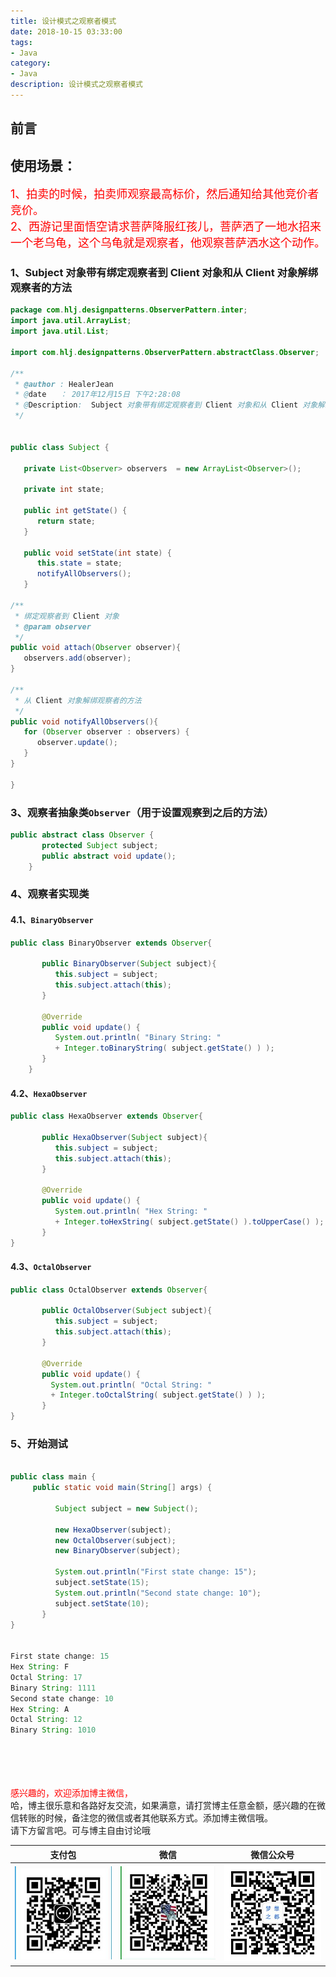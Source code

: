 ```yaml
---
title: 设计模式之观察者模式
date: 2018-10-15 03:33:00
tags: 
- Java
category: 
- Java
description: 设计模式之观察者模式
---
```

<!-- image url 
https://raw.githubusercontent.com/HealerJean123/HealerJean123.github.io/master/blogImages
　　首行缩进
<font color="red">  </font>
<font color="red" size="4">   </font>
<font  size="4">   </font>

-->

## 前言

## 使用场景：
<font color="red" size="4">  
1、拍卖的时候，拍卖师观察最高标价，然后通知给其他竞价者竞价。 <br/> 
2、西游记里面悟空请求菩萨降服红孩儿，菩萨洒了一地水招来一个老乌龟，这个乌龟就是观察者，他观察菩萨洒水这个动作。

 </font>


### 1、Subject 对象带有绑定观察者到 Client 对象和从 Client 对象解绑观察者的方法

 

```java
package com.hlj.designpatterns.ObserverPattern.inter;
import java.util.ArrayList;
import java.util.List;

import com.hlj.designpatterns.ObserverPattern.abstractClass.Observer;

/** 
 * @author : HealerJean
 * @date   ： 2017年12月15日 下午2:28:08
 * @Description:  Subject 对象带有绑定观察者到 Client 对象和从 Client 对象解绑观察者的方法
 */


public class Subject {
    
   private List<Observer> observers  = new ArrayList<Observer>();

   private int state;

   public int getState() {
      return state;
   }

   public void setState(int state) {
      this.state = state;
      notifyAllObservers();
   }

/**
 * 绑定观察者到 Client 对象
 * @param observer
 */
public void attach(Observer observer){
   observers.add(observer);        
}

/**
 * 从 Client 对象解绑观察者的方法
 */
public void notifyAllObservers(){
   for (Observer observer : observers) {
      observer.update();
   }
}    

}


```

### 3、观察者抽象类`Observer`（用于设置观察到之后的方法）
 

```java
public abstract class Observer {
	   protected Subject subject;
	   public abstract void update();
	}


```


### 4、观察者实现类
 

#### 4.1、`BinaryObserver`
 

```java
public class BinaryObserver extends Observer{

	   public BinaryObserver(Subject subject){
	      this.subject = subject;
	      this.subject.attach(this);
	   }

	   @Override
	   public void update() {
	      System.out.println( "Binary String: " 
	      + Integer.toBinaryString( subject.getState() ) ); 
	   }
	}

```

#### 4.2、`HexaObserver`
 

```java
public class HexaObserver extends Observer{

	   public HexaObserver(Subject subject){
	      this.subject = subject;
	      this.subject.attach(this);
	   }

	   @Override
	   public void update() {
	      System.out.println( "Hex String: " 
	      + Integer.toHexString( subject.getState() ).toUpperCase() ); 
	   }
}


```


#### 4.3、`OctalObserver`
 

```java
public class OctalObserver extends Observer{

	   public OctalObserver(Subject subject){
	      this.subject = subject;
	      this.subject.attach(this);
	   }

	   @Override
	   public void update() {
	     System.out.println( "Octal String: " 
	     + Integer.toOctalString( subject.getState() ) ); 
	   }
}

```

### 5、开始测试
 

```java

public class main {
	 public static void main(String[] args) {
		 
	      Subject subject = new Subject();

	      new HexaObserver(subject);
	      new OctalObserver(subject);
	      new BinaryObserver(subject);

	      System.out.println("First state change: 15");    
	      subject.setState(15);
	      System.out.println("Second state change: 10");    
	      subject.setState(10);
	   }
}


First state change: 15
Hex String: F
Octal String: 17
Binary String: 1111
Second state change: 10
Hex String: A
Octal String: 12
Binary String: 1010

```


    


<br/><br/><br/><br/>
<font color="red"> 感兴趣的，欢迎添加博主微信， </font><br/>
哈，博主很乐意和各路好友交流，如果满意，请打赏博主任意金额，感兴趣的在微信转账的时候，备注您的微信或者其他联系方式。添加博主微信哦。
<br/>
请下方留言吧。可与博主自由讨论哦

|支付包 | 微信|微信公众号|
|:-------:|:-------:|:------:|
|![支付宝](https://raw.githubusercontent.com/HealerJean/HealerJean.github.io/master/assets/img/tctip/alpay.jpg) | ![微信](https://raw.githubusercontent.com/HealerJean/HealerJean.github.io/master/assets/img/tctip/weixin.jpg)|![微信公众号](https://raw.githubusercontent.com/HealerJean/HealerJean.github.io/master/assets/img/my/qrcode_for_gh_a23c07a2da9e_258.jpg)|



<!-- Gitalk 评论 start  -->

<link rel="stylesheet" href="https://unpkg.com/gitalk/dist/gitalk.css">
<script src="https://unpkg.com/gitalk@latest/dist/gitalk.min.js"></script> 
<div id="gitalk-container"></div>    
 <script type="text/javascript">
    var gitalk = new Gitalk({
		clientID: `1d164cd85549874d0e3a`,
		clientSecret: `527c3d223d1e6608953e835b547061037d140355`,
		repo: `HealerJean.github.io`,
		owner: 'HealerJean',
		admin: ['HealerJean'],
		id: 'l0kdExWFY89NIMJv',
    });
    gitalk.render('gitalk-container');
</script> 

<!-- Gitalk end -->

